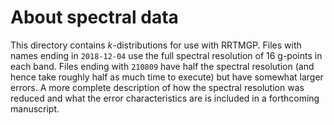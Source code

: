 # About spectral data

This directory contains _k_-distributions for use with RRTMGP. Files with names ending in `2018-12-04` use the full spectral resolution of 16 g-points in each band. Files ending with
`210809` have half the spectral resolution (and hence take roughly half as much time to execute) but have somewhat larger errors. A more complete description of how the spectral
resolution was reduced and what the error characteristics are is included in a forthcoming manuscript. 
